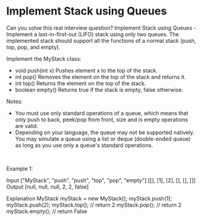 # Implement Stack using Queues

Can you solve this real interview question? Implement Stack using Queues - Implement a last-in-first-out (LIFO) stack using only two queues. The implemented stack should support all the functions of a normal stack (push, top, pop, and empty).

Implement the MyStack class:

 * void push(int x) Pushes element x to the top of the stack.
 * int pop() Removes the element on the top of the stack and returns it.
 * int top() Returns the element on the top of the stack.
 * boolean empty() Returns true if the stack is empty, false otherwise.

Notes:

 * You must use only standard operations of a queue, which means that only push to back, peek/pop from front, size and is empty operations are valid.
 * Depending on your language, the queue may not be supported natively. You may simulate a queue using a list or deque (double-ended queue) as long as you use only a queue's standard operations.

 

Example 1:


Input
["MyStack", "push", "push", "top", "pop", "empty"]
[[], [1], [2], [], [], []]
Output
[null, null, null, 2, 2, false]

Explanation
MyStack myStack = new MyStack();
myStack.push(1);
myStack.push(2);
myStack.top(); // return 2
myStack.pop(); // return 2
myStack.empty(); // return False
